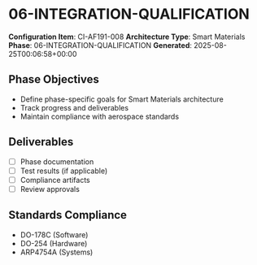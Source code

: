 # 06-INTEGRATION-QUALIFICATION

**Configuration Item**: CI-AF191-008
**Architecture Type**: Smart Materials
**Phase**: 06-INTEGRATION-QUALIFICATION
**Generated**: 2025-08-25T00:06:58+00:00

## Phase Objectives
- Define phase-specific goals for Smart Materials architecture
- Track progress and deliverables
- Maintain compliance with aerospace standards

## Deliverables
- [ ] Phase documentation
- [ ] Test results (if applicable)
- [ ] Compliance artifacts
- [ ] Review approvals

## Standards Compliance
- DO-178C (Software)
- DO-254 (Hardware)
- ARP4754A (Systems)
